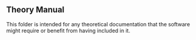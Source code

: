 ## Theory Manual
This folder is intended for any theoretical documentation that the software might require or benefit from having included in it.
